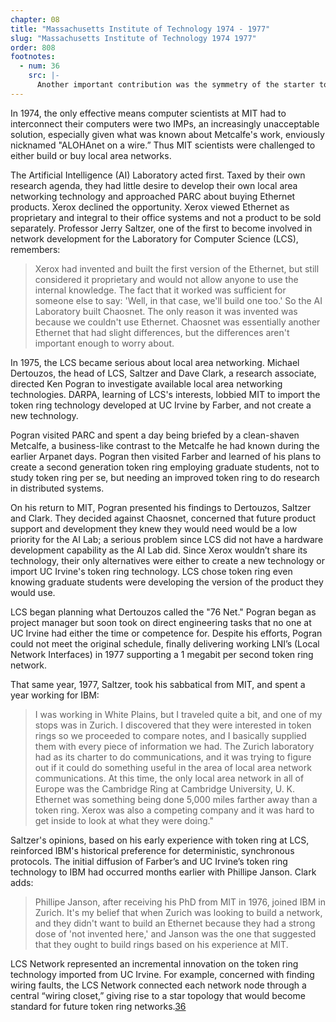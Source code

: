 ```yaml
---
chapter: 08
title: "Massachusetts Institute of Technology 1974 - 1977"
slug: "Massachusetts Institute of Technology 1974 1977"
order: 808
footnotes:
  - num: 36
    src: |- 
      Another important contribution was the symmetry of the starter token. See Clark, Pogran and Reed, “An Introduction to Local Area Networks,” *Proceedings of the IEEE*, Vol. 66, No. 11, Nov. 1978 
---
```


In 1974, the only effective means computer scientists at MIT had to interconnect their computers were two IMPs, an increasingly unacceptable solution, especially given what was known about Metcalfe's work, enviously nicknamed "ALOHAnet on a wire.” Thus MIT scientists were challenged to either build or buy local area networks.

The Artificial Intelligence (AI) Laboratory acted first. Taxed by their own research agenda, they had little desire to develop their own local area networking technology and approached PARC about buying Ethernet products. Xerox declined the opportunity. Xerox viewed Ethernet as proprietary and integral to their office systems and not a product to be sold separately. Professor Jerry Saltzer, one of the first to become involved in network development for the Laboratory for Computer Science (LCS), remembers:

>Xerox had invented and built the first version of the Ethernet, but still considered it proprietary and would not allow anyone to use the internal knowledge. The fact that it worked was sufficient for someone else to say: 'Well, in that case, we'll build one too.' So the AI Laboratory built Chaosnet. The only reason it was invented was because we couldn't use Ethernet. Chaosnet was essentially another Ethernet that had slight differences, but the differences aren't important enough to worry about.

In 1975, the LCS became serious about local area networking. Michael Dertouzos, the head of LCS, Saltzer and Dave Clark, a research associate, directed Ken Pogran to investigate available local area networking technologies. DARPA, learning of LCS's interests, lobbied MIT to import the token ring technology developed at UC Irvine by Farber, and not create a new technology.

Pogran visited PARC and spent a day being briefed by a clean-shaven Metcalfe, a business-like contrast to the Metcalfe he had known during the earlier Arpanet days. Pogran then visited Farber and learned of his plans to create a second generation token ring employing graduate students, not to study token ring per se, but needing an improved token ring to do research in distributed systems.

On his return to MIT, Pogran presented his findings to Dertouzos, Saltzer and Clark. They decided against Chaosnet, concerned that future product support and development they knew they would need would be a low priority for the AI Lab; a serious problem since LCS did not have a hardware development capability as the AI Lab did. Since Xerox wouldn’t share its technology, their only alternatives were either to create a new technology or import UC Irvine's token ring technology. LCS chose token ring even knowing graduate students were developing the version of the product they would use.

LCS began planning what Dertouzos called the "76 Net." Pogran began as project manager but soon took on direct engineering tasks that no one at UC Irvine had either the time or competence for. Despite his efforts, Pogran could not meet the original schedule, finally delivering working LNI’s (Local Network Interfaces) in 1977 supporting a 1 megabit per second token ring network.

That same year, 1977, Saltzer, took his sabbatical from MIT, and spent a year working for IBM:

>I was working in White Plains, but I traveled quite a bit, and one of my stops was in Zurich. I discovered that they were interested in token rings so we proceeded to compare notes, and I  basically supplied them with every piece of information we had. The Zurich laboratory had as its charter to do communications, and it was trying to figure out if it could do something useful in the area of local area network communications. At this time, the only local area network in all of Europe was the Cambridge Ring at Cambridge University, U. K. Ethernet was something being done 5,000 miles farther away than a token ring. Xerox was also a competing company and it was hard to get inside to look at what they were doing."

Saltzer's opinions, based on his early experience with token ring at LCS, reinforced IBM's historical preference for deterministic, synchronous protocols. The initial diffusion of Farber’s and UC Irvine’s token ring technology to IBM had occurred months earlier with Phillipe Janson. Clark adds:

>Phillipe Janson, after receiving his PhD from MIT in 1976, joined IBM in Zurich. It's my belief that when Zurich was looking to build a network, and they didn't want to build an Ethernet because they had a strong dose of 'not invented here,' and Janson was the one that suggested that they ought to build rings based on his experience at MIT.

LCS Network represented an incremental innovation on the token ring technology imported from UC Irvine. For example, concerned with finding wiring faults, the LCS Network connected each network node through a central “wiring closet,” giving rise to a star topology that would become standard for future token ring networks.<a name="fnloc36" href="#fn36">36</a>
